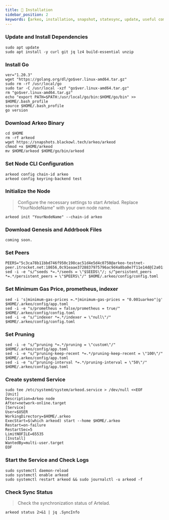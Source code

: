 ```yaml
---
title: 💾 Installation
sidebar_position: 2
keywords: [arkeo, installation, snapshot, statesync, update, useful commands]
---
```


### Update and Install Dependencies
```shell
sudo apt update
sudo apt install -y curl git jq lz4 build-essential unzip
```
### Install Go
```shell
ver="1.20.3"
wget "https://golang.org/dl/go$ver.linux-amd64.tar.gz"
sudo rm -rf /usr/local/go
sudo tar -C /usr/local -xzf "go$ver.linux-amd64.tar.gz"
rm "go$ver.linux-amd64.tar.gz"
echo "export PATH=$PATH:/usr/local/go/bin:$HOME/go/bin" >> $HOME/.bash_profile
source $HOME/.bash_profile
go version
```

### Download Arkeo Binary
```shell
cd $HOME
rm -rf arkeod
wget https://snapshots.blackowl.tech/arkeo/arkeod
chmod +x $HOME/arkeod
mv $HOME/arkeod $HOME/go/bin/arkeod
```
### Set Node CLI Configuration
```shell
arkeod config chain-id arkeo
arkeod config keyring-backend test
```
### Initialize the Node
>Configure the necessary settings to start Artelad. Replace "YourNodeName" with your own node name.
```shell
arkeod init "YourNodeName" --chain-id arkeo
```
### Download Genesis and Addrbook Files
```shell
coming soon.
```
### Set Peers
```shell
PEERS="5c3ca78b11bbd746f950c198cac51d4e5d4c0750@arkeo-testnet-peer.itrocket.net:18656,0c91eaae3728837975796ac9d4a8ba0e7f11e14d@[2a01:4f8:140:1155::2]:18656,905e1e5490af6732bf4cfa0deb23b995c6c4df43@[2a01:4f9:4a:1d85::2]:11432,4a12b7bf2878debf6f7e00d6d6f6468e6123da88@[2a01:4f9:6a:4798::2]:26656,efd40fa78d967c0cc85aa05f88f224c93f75b0f8@[2a01:4f9:4a:2864::2]:11656,4e38491ff17d08d1313303699e1f31001a1f2fa5@[2a01:4f9:4a:16c7::2]:18656,1563158a496ea4947b1df3f900787dbbd6b14419@[2a01:4f9:6a:1282::2]:18656,d06547bed8a089ebeed6aa79cf1d3b7d0841f397@[2a01:4f9:c012:5d55::1]:26656,54409e1fe1d96899a770c3418e696b642c8a4d95@[2a01:4f9:c010:bcd3::1]:26656,4eafa53fd294a6cf948b6a27f16fde4dd2d5a11f@[2a01:4f9:5a:15c4::2]:27656,291aa6329d71ccd92804eb7d38e5221d094c62ac@[2a01:4f9:1a:a243::2]:29656,0b003238fa0f3ba261277123e7c53624628440ba@[2a01:4f9:4a:2590::2]:18656,5efb2ea906cc3e691ed1c44a5b50091bb5030a7a@[2a01:4f8:140:92b3::2]:26676,592605ee3a91f7f30bc7d41468a067bf26c958cb@[2a01:4f8:161:6253::2]:18656,39ce0157825c5000ab0e100f3ea18770c28b7d7b@[2a02:c207:2143:6008::1]:26656"
sed -i -e "s/^seeds *=.*/seeds = \"$SEEDS\"/; s/^persistent_peers *=.*/persistent_peers = \"$PEERS\"/" $HOME/.arkeo/config/config.toml
```
### Set Minimum Gas Price, prometheus, indexer
```shell
sed -i 's|minimum-gas-prices =.*|minimum-gas-prices = "0.001uarkeo"|g' $HOME/.arkeo/config/app.toml
sed -i -e "s/prometheus = false/prometheus = true/" $HOME/.arkeo/config/config.toml
sed -i -e "s/^indexer *=.*/indexer = \"null\"/" $HOME/.arkeo/config/config.toml
```
### Set Pruning
```shell
sed -i -e "s/^pruning *=.*/pruning = \"custom\"/" $HOME/.arkeo/config/app.toml
sed -i -e "s/^pruning-keep-recent *=.*/pruning-keep-recent = \"100\"/" $HOME/.arkeo/config/app.toml
sed -i -e "s/^pruning-interval *=.*/pruning-interval = \"50\"/" $HOME/.arkeo/config/app.toml
```
### Create systemd Service
```shell
sudo tee /etc/systemd/system/arkeod.service > /dev/null <<EOF
[Unit]
Description=Arkeo node
After=network-online.target
[Service]
User=$USER
WorkingDirectory=$HOME/.arkeo
ExecStart=$(which arkeod) start --home $HOME/.arkeo
Restart=on-failure
RestartSec=5
LimitNOFILE=65535
[Install]
WantedBy=multi-user.target
EOF
```
### Start the Service and Check Logs
```shell
sudo systemctl daemon-reload
sudo systemctl enable arkeod
sudo systemctl restart arkeod && sudo journalctl -u arkeod -f
```
### Check Sync Status
>Check the synchronization status of Artelad.
```shell
arkeod status 2>&1 | jq .SyncInfo
```
